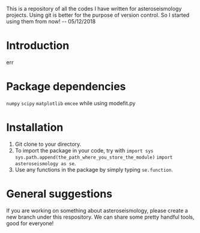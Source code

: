 This is a repository of all the codes I have written for asteroseismology projects. Using git is better for the purpose of version control. So I started using them from now! -- 05/12/2018

# Introduction
err

# Package dependencies
`numpy`
`scipy`
`matplotlib`
`emcee` while using modefit.py

# Installation
1. Git clone to your directory.
2. To import the package in your code, try with
`import sys`
`sys.path.append(the_path_where_you_store_the_module)`
`import asteroseismology as se`.
3. Use any functions in the package by simply typing `se.function`.

# General suggestions
If you are working on something about asteroseismology, please create a new branch under this respository. We can share some pretty handful tools, good for everyone!


